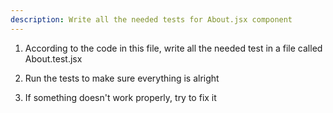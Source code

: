 ```yaml
---
description: Write all the needed tests for About.jsx component
---
```


1. According to the code in this file, write all the needed test in a file called About.test.jsx

2. Run the tests to make sure everything is alright

3. If something doesn't work properly, try to fix it